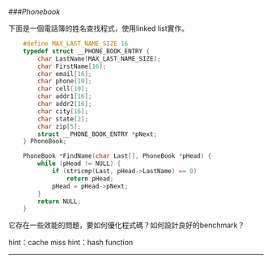 ###*Phonebook*

下面是一個電話簿的姓名查找程式，使用linked list實作。

```c
    #define MAX_LAST_NAME_SIZE 16
    typedef struct __PHONE_BOOK_ENTRY {
        char LastName[MAX_LAST_NAME_SIZE];
        char FirstName[16];
        char email[16];
        char phone[10];
        char cell[10];
        char addr1[16];
        char addr2[16];
        char city[16];
        char state[2];
        char zip[5];
        struct __PHONE_BOOK_ENTRY *pNext;
    } PhoneBook;

    PhoneBook *FindName(char Last[], PhoneBook *pHead) {
        while (pHead != NULL) {
            if (stricmp(Last, pHead->LastName) == 0)
                return pHead;
            pHead = pHead->pNext;
        }
        return NULL;
    }
```
它存在一些效能的問題，要如何優化程式碼？如何設計良好的benchmark？

hint：cache miss
hint：hash function

---
